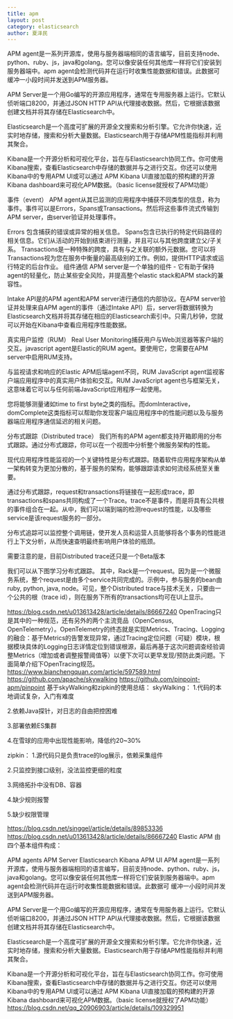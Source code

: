 ```yaml
---
title: apm
layout: post
category: elasticsearch
author: 夏泽民
---
```

APM agent是一系列开源库，使用与服务器端相同的语言编写，目前支持node、python、ruby、js，java和golang。您可以像安装任何其他库一样将它们安装到服务器端中。apm agent会检测代码并在运行时收集性能数据和错误。此数据可 缓冲一小段时间并发送到APM服务器。

APM Server是一个用Go编写的开源应用程序，通常在专用服务器上运行。它默认侦听端口8200，并通过JSON HTTP API从代理接收数据。然后，它根据该数据创建文档并将其存储在Elasticsearch中。

Elasticsearch是一个高度可扩展的开源全文搜索和分析引擎。它允许你快速，近实时地存储，搜索和分析大量数据。Elasticsearch用于存储APM性能指标并利用其聚合。

Kibana是一个开源分析和可视化平台，旨在与Elasticsearch协同工作。你可使用Kibana搜索，查看Elasticsearch中存储的数据并与之进行交互。你还可以使用Kibana中的专用APM UI或可以通过 APM Kibana UI直接加载的预构建的开源Kibana dashboard来可视化APM数据。（basic license就授权了APM功能）
<!-- more -->
事件（event）
APM agent从其已监测的应用程序中捕获不同类型的信息，称为事件。事件可以是Errors，Spans或Transactions。然后将这些事件流式传输到APM server，由server验证并处理事件。

Errors 包含捕获的错误或异常的相关信息。
Spans包含已执行的特定代码路径的相关信息。它们从活动的开始到结束进行测量，并且可以与其他跨度建立父/子关系。
Transactions是一种特殊的跨度，具有与之关联的额外元数据。您可以将Transactions视为您在服务中衡量的最高级别的工作。例如，提供HTTP请求或运行特定的后台作业。
组件通信
APM server是一个单独的组件 - 它有助于保持agent的轻量化，防止某些安全风险，并提高整个elastic stack和APM stack的兼容性。

Intake API是的APM agent和APM server进行通信的内部协议。在APM server验证并处理来自APM agent的事件（通过Intake API）后，server将数据转换为Elasticsearch文档并将其存储在相应的Elasticsearch索引中。只需几秒钟，您就可以开始在Kibana中查看应用程序性能数据。

真实用户监控（RUM）
Real User Monitoring捕获用户与Web浏览器等客户端的交互。javascript agent是Elastic的RUM agent。要使用它，您需要在APM server中启用RUM支持。

与监视请求和响应的Elastic APM后端agent不同，RUM JavaScript agent监视客户端应用程序中的真实用户体验和交互。RUM JavaScript agent也与框架无关，这意味着它可以与任何前端JavaScript应用程序一起使用。

您将能够测量诸如time to first byte之类的指标。而domInteractive，domComplete这类指标可以帮助你发现客户端应用程序中的性能问题以及与服务器端应用程序通信延迟的相关问题。

分布式跟踪（Distributed trace）
我们所有的APM agent都支持开箱即用的分布式跟踪。通过分布式跟踪，你可以在一个视图中分析整个微服务架构的性能。

现代应用程序性能监视的一个关键特性是分布式跟踪。随着软件应用程序架构从单一架构转变为更加分散的，基于服务的架构，能够跟踪请求如何流经系统至关重要。

通过分布式跟踪，request和transactions将链接在一起形成trace，即transactions和spans共同构成了一个Trace。trace不是事件，而是将具有公共根的事件组合在一起。从中，我们可以端到端的检测request的性能，以及哪些service是该request服务的一部分。

分布式追踪可以监控整个调用链，使开发人员和运营人员能够将各个事务的性能进行上下文分析，从而快速查明最终影响用户体验的瓶颈。

需要注意的是，目前Distributed trace还只是一个Beta版本

我们可以从下图学习分布式跟踪。
其中，Rack是一个request。因为是一个微服务系统，整个request是由多个service共同完成的。示例中，参与服务的bean由ruby, python, java, node。可见，整个Distributed trace与技术无关，只要由一个公共的根（trace id），则在服务下所有的transactions均可在UI上显示。

https://blog.csdn.net/u013613428/article/details/86667240
OpenTracing只是其中的一种规范，还有另外的两个主流竞品（OpenCensus, OpenTelemetry）。OpenTelemetry的终态就是实现Metrics、Tracing、Logging的融合：基于Metrics的告警发现异常，通过Tracing定位问题（可疑）模块，根据模块具体的Logging日志详情定位到错误根源，最后再基于这次问题调查经验调整Metrics（增加或者调整报警阈值等）以便下次可以更早发现/预防此类问题。下面简单介绍下OpenTracing规范。
https://www.bianchengquan.com/article/597589.html
https://github.com/apache/skywalking
https://github.com/pinpoint-apm/pinpoint
基于skyWalking和zipkin的使用总结：
skyWalking：
1.代码的本地调试复杂，入门有难度

2.依赖Java探针，对日志的自由把控困难

3.部署依赖ES集群

4.在雪球的应用中出现性能影响，降低约20~30%

zipkin：
1.源代码只是负责trace的log展示，依赖采集组件

2.只监控到接口级别，没法监控更细的粒度

3.网络拓扑中没有DB、容器

4.缺少规则报警

5.缺少权限管理

https://blog.csdn.net/singgel/article/details/89853336
https://blog.csdn.net/u013613428/article/details/86667240
Elastic APM 由四个基本组件构成：

APM agents
APM Server
Elasticsearch
Kibana APM UI
APM agent是一系列开源库，使用与服务器端相同的语言编写，目前支持node、python、ruby、js，java和golang。您可以像安装任何其他库一样将它们安装到服务器端中。apm agent会检测代码并在运行时收集性能数据和错误。此数据可 缓冲一小段时间并发送到APM服务器。

APM Server是一个用Go编写的开源应用程序，通常在专用服务器上运行。它默认侦听端口8200，并通过JSON HTTP API从代理接收数据。然后，它根据该数据创建文档并将其存储在Elasticsearch中。

Elasticsearch是一个高度可扩展的开源全文搜索和分析引擎。它允许你快速，近实时地存储，搜索和分析大量数据。Elasticsearch用于存储APM性能指标并利用其聚合。

Kibana是一个开源分析和可视化平台，旨在与Elasticsearch协同工作。你可使用Kibana搜索，查看Elasticsearch中存储的数据并与之进行交互。你还可以使用Kibana中的专用APM UI或可以通过 APM Kibana UI直接加载的预构建的开源Kibana dashboard来可视化APM数据。（basic license就授权了APM功能）
https://blog.csdn.net/qq_20906903/article/details/109329951

